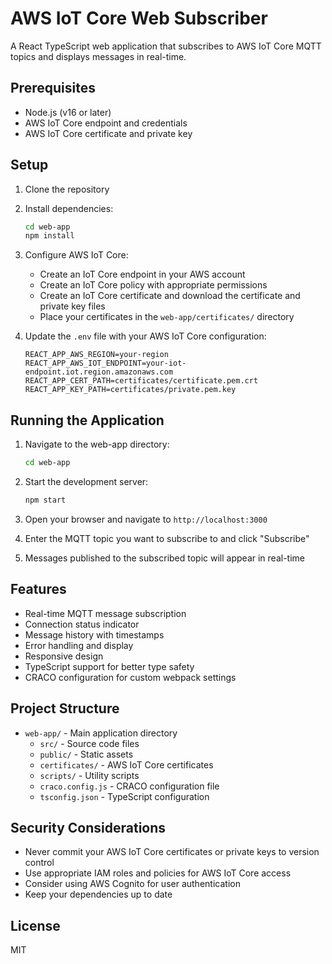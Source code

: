 # AWS IoT Core Web Subscriber

A React TypeScript web application that subscribes to AWS IoT Core MQTT topics and displays messages in real-time.

## Prerequisites

- Node.js (v16 or later)
- AWS IoT Core endpoint and credentials
- AWS IoT Core certificate and private key

## Setup

1. Clone the repository
2. Install dependencies:
   ```bash
   cd web-app
   npm install
   ```

3. Configure AWS IoT Core:
   - Create an IoT Core endpoint in your AWS account
   - Create an IoT Core policy with appropriate permissions
   - Create an IoT Core certificate and download the certificate and private key files
   - Place your certificates in the `web-app/certificates/` directory

4. Update the `.env` file with your AWS IoT Core configuration:
   ```
   REACT_APP_AWS_REGION=your-region
   REACT_APP_AWS_IOT_ENDPOINT=your-iot-endpoint.iot.region.amazonaws.com
   REACT_APP_CERT_PATH=certificates/certificate.pem.crt
   REACT_APP_KEY_PATH=certificates/private.pem.key
   ```

## Running the Application

1. Navigate to the web-app directory:
   ```bash
   cd web-app
   ```

2. Start the development server:
   ```bash
   npm start
   ```

3. Open your browser and navigate to `http://localhost:3000`

4. Enter the MQTT topic you want to subscribe to and click "Subscribe"

5. Messages published to the subscribed topic will appear in real-time

## Features

- Real-time MQTT message subscription
- Connection status indicator
- Message history with timestamps
- Error handling and display
- Responsive design
- TypeScript support for better type safety
- CRACO configuration for custom webpack settings

## Project Structure

- `web-app/` - Main application directory
  - `src/` - Source code files
  - `public/` - Static assets
  - `certificates/` - AWS IoT Core certificates
  - `scripts/` - Utility scripts
  - `craco.config.js` - CRACO configuration file
  - `tsconfig.json` - TypeScript configuration

## Security Considerations

- Never commit your AWS IoT Core certificates or private keys to version control
- Use appropriate IAM roles and policies for AWS IoT Core access
- Consider using AWS Cognito for user authentication
- Keep your dependencies up to date

## License

MIT 